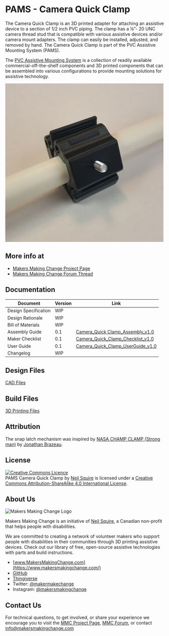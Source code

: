# PAMS - Camera Quick Clamp
The Camera Quick Clamp is an 3D printed adapter for attaching an assistive device to a section of 1/2 inch PVC piping. The clamp has a ¼”- 20 UNC camera thread stud that is compatible with various assistive devices and/or camera mount adapters. The clamp can easily be installed, adjusted, and removed by hand. The Camera Quick Clamp is part of the PVC Assistive Mounting System (PAMS).

The [PVC Assistive Mounting System](TBD) is a collection of readily available commercial-off-the-shelf components and 3D printed components that can be assembled into various configurations to provide mounting solutions for assistive technology.

![PAMS Camera Quick Clamp](Camera_Quick_Clamp.jpg)

## More info at
- [Makers Making Change Project Page](https://www.makersmakingchange.com/project/pams-camera-quick-clamp/)
- [Makers Making Change Forum Thread](https://www.forum.makersmakingchange.com)


## Documentation
| Document             | Version | Link |
|----------------------|---------|------|
| Design Specification | WIP     |      |
| Design Rationale     | WIP     |      |
| Bill of Materials    | WIP     |      |
| Assembly Guide       | 0.1     | [Camera_Quick Clamp_Assembly_v1.0](/Documentation/Camera_Quick_Clamp_Assembly_v0.1.pdf)     |
| Maker Checklist      | 0.1     | [Camera_Quick_Clamp_Checklist_v1.0](/Documentation/Camera_Quick_Clamp_Checklist_v0.1.pdf)     |
| User Guide           | 0.1     |  [Camera_Quick_Clamp_UserGuide_v1.0](/Documentation/Camera_Quick_Clamp_UserGuide_v0.1.pdf)    |
| Changelog              | WIP     |      |

## Design Files
[CAD Files](\CAD_Files)

## Build Files
[3D Printing Files](\3D_Print_Files)

## Attribution
The snap latch mechanism was inspired by [NASA CHAMP CLAMP (Strong man)](https://grabcad.com/library/nasa-champ-clamp-strong-man-1) by [Jonathan Brazeau](https://grabcad.com/jonathan.brazeau-3).


## License
<a rel="license" href="http://creativecommons.org/licenses/by-sa/4.0/"><img alt="Creative Commons Licence" style="border-width:0" src="https://i.creativecommons.org/l/by-sa/4.0/88x31.png" /></a><br /><span xmlns:dct="http://purl.org/dc/terms/" property="dct:title">PAMS Camera Quick Clamp</span> by <a xmlns:cc="http://creativecommons.org/ns#" href="www.makersmakingchange.com" property="cc:attributionName" rel="cc:attributionURL">Neil Squire</a> is licensed under a <a rel="license" href="http://creativecommons.org/licenses/by-sa/4.0/">Creative Commons Attribution-ShareAlike 4.0 International License</a>.


## About Us

![Makers Making Change Logo](https://www.makersmakingchange.com/wp-content/uploads/logo/mmc_logo.svg)

Makers Making Change is an initiative of [Neil Squire](https://www.neilsquire.ca/), a Canadian non-profit that helps people with disabilities.

We are committed to creating a network of volunteer makers who support people with disabilities in their communities through 3D printing assistive devices. Check out our library of free, open-source assistive technologies with parts and build instructions.

 - [www.MakersMakingChange.com](https://www.makersmakingchange.com/)
 - [GitHub](https://github.com/makersmakingchange)
 - [Thingiverse](https://www.thingiverse.com/makersmakingchange/about)
 - Twitter: [@makermakechange](https://twitter.com/makermakechange)
 - Instagram: [@makersmakingchange](https://www.instagram.com/makersmakingchange)

## Contact Us

For technical questions, to get involved, or share your experience we encourage you to visit the [MMC Project Page]( https://www.makersmakingchange.com/project/pams-camera-quick-clamp/), [MMC Forum](https://www.forum.makersmakingchange.com), or contact info@makersmakingchange.com
